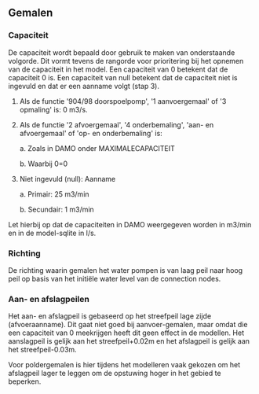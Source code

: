 ## **Gemalen**
### **Capaciteit**
De capaciteit wordt bepaald door gebruik te maken van onderstaande volgorde. Dit vormt tevens de rangorde voor prioritering bij het opnemen van de capaciteit in het model. Een capaciteit van 0 betekent dat de capaciteit 0 is. Een capaciteit van null betekent dat de capaciteit niet is ingevuld en dat er een aanname volgt (stap 3). 

1. Als de functie '904/98 doorspoelpomp', '1 aanvoergemaal' of '3 opmaling' is: 0 m3/s. 
2. Als de functie '2 afvoergemaal', '4 onderbemaling', 'aan- en afvoergemaal' of 'op- en onderbemaling' is:  

    a. Zoals in DAMO onder MAXIMALECAPACITEIT 

    b. Waarbij 0=0 
3. Niet ingevuld (null): Aanname

    a. Primair: 25 m3/min 
    
    b. Secundair: 1 m3/min 

Let hierbij op dat de capaciteiten in DAMO weergegeven worden in m3/min en in de model-sqlite in l/s.

### **Richting**
De richting waarin gemalen het water pompen is van laag peil naar hoog peil op basis van het initiële water level van de connection nodes.

### **Aan- en afslagpeilen**
Het aan- en afslagpeil is gebaseerd op het streefpeil lage zijde (afvoeraanname). Dit gaat niet goed bij aanvoer-gemalen, maar omdat die een capaciteit van 0 meekrijgen heeft dit geen effect in de modellen. Het aanslagpeil is gelijk aan het streefpeil+0.02m en het afslagpeil is gelijk aan het streefpeil-0.03m.

Voor poldergemalen is hier tijdens het modelleren vaak gekozen om het afslagpeil lager te leggen om de opstuwing hoger in het gebied te beperken.